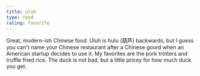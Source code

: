 ```yaml
---
title: uluh
type: food
rating: favorite
---
```

Great, modern-ish Chinese food. Uluh is hulu (葫芦) backwards, but I guess you can't name your Chinese restaurant after a Chinese gourd when an American startup decides to use it. My favorites are the pork trotters and truffle fried rice. The duck is not bad, but a little pricey for how much duck you get.
